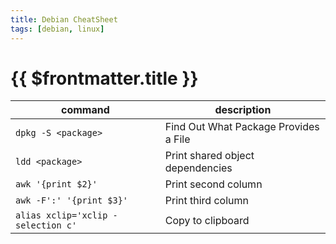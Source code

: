 ```yaml
---
title: Debian CheatSheet
tags: [debian, linux]
---
```

# {{ $frontmatter.title }}

| command                            | description                           |
|------------------------------------|---------------------------------------|
| `dpkg -S <package>`                | Find Out What Package Provides a File |
| `ldd <package>`                    | Print shared object dependencies      |
| `awk '{print $2}'`                 | Print second column                   |
| `awk -F':' '{print $3}'`           | Print third column                    |
| `alias xclip='xclip -selection c'` | Copy to clipboard                     |
